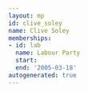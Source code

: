 ```yaml
---
layout: mp
id: clive_soley
name: Clive Soley
memberships:
- id: lab
  name: Labour Party
  start: 
  end: '2005-03-18'
autogenerated: true
---
```

